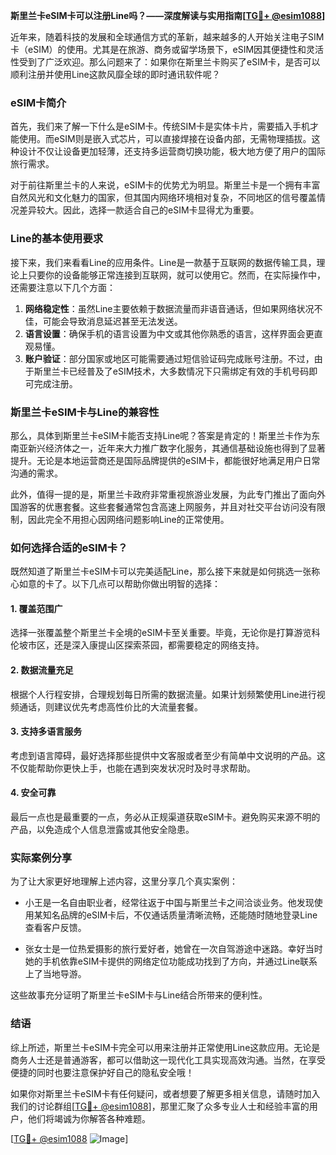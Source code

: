 **斯里兰卡eSIM卡可以注册Line吗？——深度解读与实用指南[[TG💪+ @esim1088](https://t.me/s/esim1088)]**

近年来，随着科技的发展和全球通信方式的革新，越来越多的人开始关注电子SIM卡（eSIM）的使用。尤其是在旅游、商务或留学场景下，eSIM因其便捷性和灵活性受到了广泛欢迎。那么问题来了：如果你在斯里兰卡购买了eSIM卡，是否可以顺利注册并使用Line这款风靡全球的即时通讯软件呢？

### eSIM卡简介

首先，我们来了解一下什么是eSIM卡。传统SIM卡是实体卡片，需要插入手机才能使用。而eSIM则是嵌入式芯片，可以直接焊接在设备内部，无需物理插拔。这种设计不仅让设备更加轻薄，还支持多运营商切换功能，极大地方便了用户的国际旅行需求。

对于前往斯里兰卡的人来说，eSIM卡的优势尤为明显。斯里兰卡是一个拥有丰富自然风光和文化魅力的国家，但其国内网络环境相对复杂，不同地区的信号覆盖情况差异较大。因此，选择一款适合自己的eSIM卡显得尤为重要。

### Line的基本使用要求

接下来，我们来看看Line的应用条件。Line是一款基于互联网的数据传输工具，理论上只要你的设备能够正常连接到互联网，就可以使用它。然而，在实际操作中，还需要注意以下几个方面：

1. **网络稳定性**：虽然Line主要依赖于数据流量而非语音通话，但如果网络状况不佳，可能会导致消息延迟甚至无法发送。
2. **语言设置**：确保手机的语言设置为中文或其他你熟悉的语言，这样界面会更直观易懂。
3. **账户验证**：部分国家或地区可能需要通过短信验证码完成账号注册。不过，由于斯里兰卡已经普及了eSIM技术，大多数情况下只需绑定有效的手机号码即可完成注册。

### 斯里兰卡eSIM卡与Line的兼容性

那么，具体到斯里兰卡eSIM卡能否支持Line呢？答案是肯定的！斯里兰卡作为东南亚新兴经济体之一，近年来大力推广数字化服务，其通信基础设施也得到了显著提升。无论是本地运营商还是国际品牌提供的eSIM卡，都能很好地满足用户日常沟通的需求。

此外，值得一提的是，斯里兰卡政府非常重视旅游业发展，为此专门推出了面向外国游客的优惠套餐。这些套餐通常包含高速上网服务，并且对社交平台访问没有限制，因此完全不用担心因网络问题影响Line的正常使用。

### 如何选择合适的eSIM卡？

既然知道了斯里兰卡eSIM卡可以完美适配Line，那么接下来就是如何挑选一张称心如意的卡了。以下几点可以帮助你做出明智的选择：

#### 1. 覆盖范围广
选择一张覆盖整个斯里兰卡全境的eSIM卡至关重要。毕竟，无论你是打算游览科伦坡市区，还是深入康提山区探索茶园，都需要稳定的网络支持。

#### 2. 数据流量充足
根据个人行程安排，合理规划每日所需的数据流量。如果计划频繁使用Line进行视频通话，则建议优先考虑高性价比的大流量套餐。

#### 3. 支持多语言服务
考虑到语言障碍，最好选择那些提供中文客服或者至少有简单中文说明的产品。这不仅能帮助你更快上手，也能在遇到突发状况时及时寻求帮助。

#### 4. 安全可靠
最后一点也是最重要的一点，务必从正规渠道获取eSIM卡。避免购买来源不明的产品，以免造成个人信息泄露或其他安全隐患。

### 实际案例分享

为了让大家更好地理解上述内容，这里分享几个真实案例：

- 小王是一名自由职业者，经常往返于中国与斯里兰卡之间洽谈业务。他发现使用某知名品牌的eSIM卡后，不仅通话质量清晰流畅，还能随时随地登录Line查看客户反馈。
  
- 张女士是一位热爱摄影的旅行爱好者，她曾在一次自驾游途中迷路。幸好当时她的手机依靠eSIM卡提供的网络定位功能成功找到了方向，并通过Line联系上了当地导游。

这些故事充分证明了斯里兰卡eSIM卡与Line结合所带来的便利性。

### 结语

综上所述，斯里兰卡eSIM卡完全可以用来注册并正常使用Line这款应用。无论是商务人士还是普通游客，都可以借助这一现代化工具实现高效沟通。当然，在享受便捷的同时也要注意保护好自己的隐私安全哦！

如果你对斯里兰卡eSIM卡有任何疑问，或者想要了解更多相关信息，请随时加入我们的讨论群组[[TG💪+ @esim1088](https://t.me/s/esim1088)]，那里汇聚了众多专业人士和经验丰富的用户，他们将竭诚为你解答各种难题。

[[TG💪+ @esim1088](https://t.me/s/esim1088) ![Image](https://i.postimg.cc/4NQfJmqS/Snipaste-2025-05-13-00-14-12.png)]